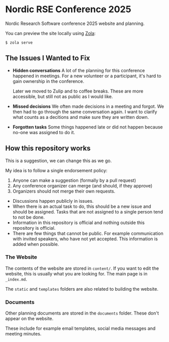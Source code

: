 # Nordic RSE Conference 2025

Nordic Research Software conference 2025 website and planning.


You can preview the site locally using
[Zola](https://www.getzola.org/documentation/getting-started/overview/):

```
$ zola serve
```


## The Issues I Wanted to Fix

 - **Hidden conversations**
   A lot of the planning for this conference happened in meetings. For a new volunteer or a participant, it's hard to gain ownership in the conference.

   Later we moved to Zulip and to coffee breaks. These are more accessible, but still not as public as I would like.

 - **Missed decisions**
   We often made decisions in a meeting and forgot. We then had to go through the same conversation again. I want to clarify what counts as a decitions and make sure they are written down.
  
 - **Forgotten tasks**
   Some things happened late or did not happen because no-one was assigned to do it.


## How this repository works

This is a suggestion, we can change this as we go.

My idea is to follow a single endorsement policy:
 1. Anyone can make a suggestion (formally by a pull request)
 2. Any conference organizer can merge (and should, if they approve)
 3. Organizers should not merge their own requests.

- Discussions happen publicly in issues.
- When there is an actual task to do, this should be a new issue and should be assigned. Tasks that are not assigned to a single person tend to not be done.
- Information in this repository is official and nothing outside this repository is official.
- There are few things that cannot be public. For example communication with invited speakers, who
  have not yet accepted. This information is added when possible.


### The Website

The contents of the website are stored in `content/`. If you want to edit
the website, this is usually what you are looking for. The main page is
in `_index.md`.

The `static` and `templates` folders are also related to building the website.


### Documents

Other planning documents are stored in the `documents` folder. These don't
appear on the website.

These include for example email templates, social media messages and meeting minutes.
